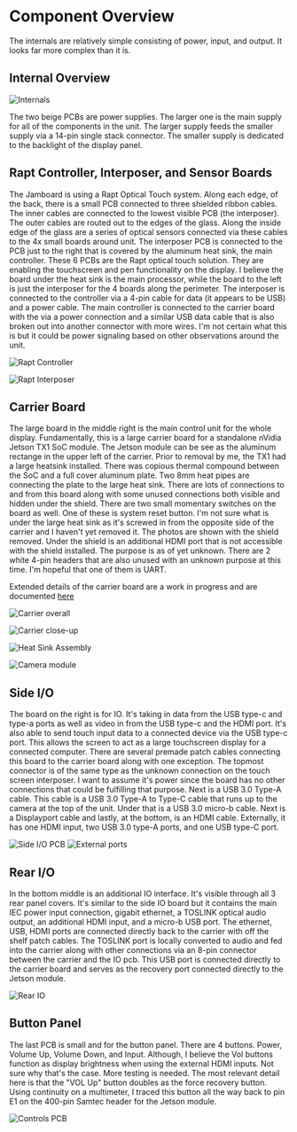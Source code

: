 # Component Overview

The internals are relatively simple consisting of power, input, and output. It looks far more complex than it is.

## Internal Overview

![Internals](assets/internals.jpeg)

The two beige PCBs are power supplies. The larger one is the main supply for all of the components in the unit. The larger supply feeds the smaller supply via a 14-pin single stack connector. The smaller supply is dedicated to the backlight of the display panel.

## Rapt Controller, Interposer, and Sensor Boards

The Jamboard is using a Rapt Optical Touch system. Along each edge, of the back, there is a small PCB connected to three shielded ribbon cables. The inner cables are connected to the lowest visible PCB (the interposer). The outer cables are routed out to the edges of the glass. Along the inside edge of the glass are a series of optical sensors connected via these cables to the 4x small boards around unit. The interposer PCB is connected to the PCB just to the right that is covered by the aluminum heat sink, the main controller. These 6 PCBs are the Rapt optical touch solution. They are enabling the touchscreen and pen functionality on the display. I believe the board under the heat sink is the main processor, while the board to the left is just the interposer for the 4 boards along the perimeter. The interposer is connected to the controller via a 4-pin cable for data (it appears to be USB) and a power cable. The main controller is connected to the carrier board with the via a power connection and a similar USB data cable that is also broken out into another connector with more wires. I'm not certain what this is but it could be power signaling based on other observations around the unit.

![Rapt Controller](assets/raspt-controller.jpeg)

![Rapt Interposer](assets/raspt-interposer.jpeg)

## Carrier Board

The large board in the middle right is the main control unit for the whole display. Fundamentally, this is a large carrier board for a standalone nVidia Jetson TX1 SoC module. The Jetson module can be see as the aluminum rectange in the upper left of the carrier. Prior to removal by me, the TX1 had a large heatsink installed. There was copious thermal compound between the SoC and a full cover aluminum plate. Two 8mm heat pipes are connecting the plate to the large heat sink. There are lots of connections to and from this board along with some unused connections both visible and hidden under the shield. There are two small momentary switches on the board as well. One of these is system reset button. I'm not sure what is under the large heat sink as it's screwed in from the opposite side of the carrier and I haven't yet removed it. The photos are shown with the shield removed. Under the shield is an additional HDMI port that is not accessible with the shield installed. The purpose is as of yet unknown. There are 2 white 4-pin headers that are also unused with an unknown purpose at this time. I'm hopeful that one of them is UART.

Extended details of the carrier board are a work in progress and are documented [here](carrier.md)

![Carrier overall](assets/carrier-board.jpeg)

![Carrier close-up](assets/carrier-close-up.jpeg)

![Heat Sink Assembly](assets/thermal-solutions.jpg)

![Camera module](assets/camera-module.jpeg)

## Side I/O

The board on the right is for IO. It's taking in data from the USB type-c and type-a ports as well as video in from the USB type-c and the HDMI port. It's also able to send touch input data to a connected device via the USB type-c port. This allows the screen to act as a large touchscreen display for a connected computer. There are several premade patch cables connecting this board to the carrier board along with one exception. The topmost connector is of the same type as the unknown connection on the touch screen interposer. I want to assume it's power since the board has no other connections that could be fulfilling that purpose. Next is a USB 3.0 Type-A cable. This cable is a USB 3.0 Type-A to Type-C cable that runs up to the camera at the top of the unit. Under that is a USB 3.0 micro-b cable. Next is a Displayport cable and lastly, at the bottom, is an HDMI cable. Externally, it has one HDMI input, two USB 3.0 type-A ports, and one USB type-C port.

![Side I/O PCB](assets/external-connections.jpeg)
![External ports](assets/external-io.jpeg)

## Rear I/O

In the bottom middle is an additional IO interface. It's visible through all 3 rear panel covers. It's similar to the side IO board but it contains the main IEC power input connection, gigabit ethernet, a TOSLINK optical audio output, an additional HDMI input, and a micro-b USB port. The ethernet, USB, HDMI ports are connected directly back to the carrier with off the shelf patch cables. The TOSLINK port is locally converted to audio and fed into the carrier along with other connections via an 8-pin connector between the carrier and the IO pcb. This USB port is connected directly to the carrier board and serves as the recovery port connected directly to the Jetson module.

![Rear IO](assets/rear-io.jpeg)

## Button Panel

The last PCB is small and for the button panel. There are 4 buttons. Power, Volume Up, Volume Down, and Input. Although, I believe the Vol buttons function as display brightness when using the external HDMI inputs. Not sure why that's the case. More testing is needed. The most relevant detail here is that the "VOL Up" button doubles as the force recovery button. Using continuity on a multimeter, I traced this button all the way back to pin E1 on the 400-pin Samtec header for the Jetson module.

![Controls PCB](assets/controls-pcb.jpeg)
